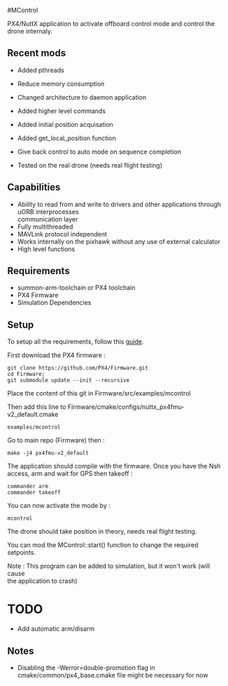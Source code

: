 #MControl

PX4/NuttX application to activate offboard control mode and control the 
drone internaly.

## Recent mods
- Added pthreads
- Reduce memory consumption
- Changed architecture to daemon application
- Added higher level commands 
- Added initial position acquisation
- Added get_local_position function
- Give back control to auto mode on sequence completion

- Tested on the real drone (needs real flight testing)

## Capabilities
- Ability to read from and write to drivers and other applications through uORB interprocesses  
communication layer
- Fully multithreaded
- MAVLink protocol independent
- Works internally on the pixhawk without any use of external calculator
- High level functions

## Requirements 
- summon-arm-toolchain or PX4 toolchain 
- PX4 Firmware
- Simulation Dependencies

## Setup
To setup all the requirements, follow this [guide](https://github.com/MHageH/c_uart_interface).

First download the PX4 firmware :
```
git clone https://github.com/PX4/Firmware.git
cd Firmware;
git submodule update --init --recursive
```

Place the content of this git in Firmware/src/examples/mcontrol

Then add this line to Firmware/cmake/configs/nuttx_px4fmu-v2_default.cmake
```
examples/mcontrol
```

Go to main repo (Firmware) then :
```
make -j4 px4fmu-v2_default
```

The application should compile with the firmware.
Once you have the Nsh access, arm and wait for GPS then takeoff :
```
commander arm
commander takeoff
```
You can now activate the mode by :
```
mcontrol
```

The drone should take position in theory, needs real flight testing.

You can mod the MControl::start() function to change the required setpoints.

Note : This program can be added to simulation, but it won't work (will cause  
the application to crash)

# TODO 
- Add automatic arm/disarm

## Notes
- Disabling the -Werror=double-promotion flag in cmake/common/px4_base.cmake file might be necessary for now